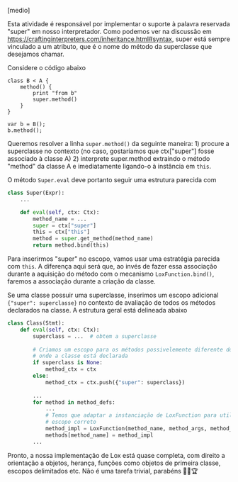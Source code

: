 [medio]

Esta atividade é responsável por implementar o suporte à palavra reservada
"super" em nosso interpretador. Como podemos ver na discussão em
https://craftinginterpreters.com/inheritance.html#syntax, super está sempre
vinculado a um atributo, que é o nome do método da superclasse que desejamos
chamar. 

Considere o código abaixo

```lox
class B < A {
    method() {
        print "from b"
        super.method()
    }  
}

var b = B();
b.method();
```

Queremos resolver a linha `super.method()` da seguinte maneira: 1) procure a
superclasse no contexto (no caso, gostaríamos que ctx["super"] fosse associado à
classe A) 2) interprete super.method extraindo o método "method" da classe A e
imediatamente ligando-o à instância em `this`. 

O método `Super.eval` deve portanto seguir uma estrutura parecida com 

```python
class Super(Expr):
    ...

    def eval(self, ctx: Ctx):
        method_name = ...
        super = ctx["super"]
        this = ctx["this"]
        method = super.get_method(method_name)
        return method.bind(this)
```

Para inserirmos "super" no escopo, vamos usar uma estratégia parecida com
`this`. A diferença aqui será que, ao invés de fazer essa associação durante a
aquisição do método com o mecanismo `LoxFunction.bind()`, faremos a associação
durante a criação da classe.

Se uma classe possuir uma superclasse, inserimos um escopo adicional
`{"super": superclasse}` no contexto de avaliação de todos os métodos declarados
na classe. A estrutura geral está delineada abaixo


```python
class Class(Stmt):
    def eval(self, ctx: Ctx):
        superclass = ...  # obtem a superclasse
        
        # Criamos um escopo para os métodos possivelemente diferente do escopo 
        # onde a classe está declarada
        if superclass is None:
            method_ctx = ctx
        else:
            method_ctx = ctx.push({"super": superclass})    
        
        ...
        for method in method_defs:
            ...
            # Temos que adaptar a instanciação de LoxFunction para utilizar o
            # escopo correto
            method_impl = LoxFunction(method_name, method_args, method_body, method_ctx)
            methods[method_name] = method_impl        
        ...
```

Pronto, a nossa implementação de Lox está quase completa, com direito a
orientação a objetos, herança, funções como objetos de primeira classe, escopos
delimitados etc. Não é uma tarefa trivial, parabéns 🥳✨🏆